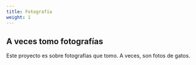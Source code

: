 ```yaml
---
title: Fotografía
weight: 1
---
```


## A veces tomo fotografías

Este proyecto es sobre fotografías que tomo. A veces, son fotos de gatos.
